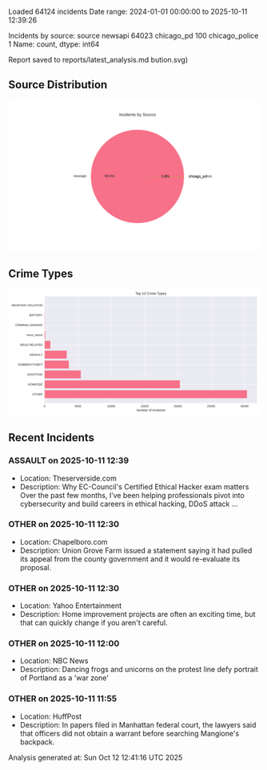 
Loaded 64124 incidents
Date range: 2024-01-01 00:00:00 to 2025-10-11 12:39:26

Incidents by source:
source
newsapi           64023
chicago_pd          100
chicago_police        1
Name: count, dtype: int64

Report saved to reports/latest_analysis.md
bution.svg)

## Source Distribution
![Source Distribution](images/source_distribution.svg)

## Crime Types
![Crime Types](images/crime_types.svg)

## Recent Incidents

### ASSAULT on 2025-10-11 12:39
- Location: Theserverside.com
- Description: Why EC-Council's Certified Ethical Hacker exam matters Over the past few months, I’ve been helping professionals pivot into cybersecurity and build careers in ethical hacking, DDoS attack ...


### OTHER on 2025-10-11 12:30
- Location: Chapelboro.com
- Description: Union Grove Farm issued a statement saying it had pulled its appeal from the county government and it would re-evaluate its proposal.


### OTHER on 2025-10-11 12:30
- Location: Yahoo Entertainment
- Description: Home improvement projects are often an exciting time, but that can quickly change if you aren't careful.


### OTHER on 2025-10-11 12:00
- Location: NBC News
- Description: Dancing frogs and unicorns on the protest line defy portrait of Portland as a 'war zone'


### OTHER on 2025-10-11 11:55
- Location: HuffPost
- Description: In papers filed in Manhattan federal court, the lawyers said that officers did not obtain a warrant before searching Mangione's backpack.

Analysis generated at: Sun Oct 12 12:41:16 UTC 2025
